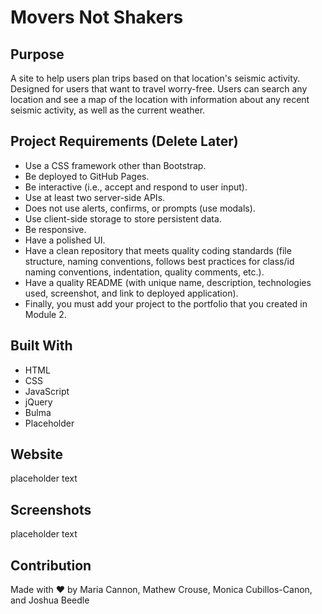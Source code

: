 # Movers Not Shakers

## Purpose
A site to help users plan trips based on that location's seismic activity. Designed for users that want to travel worry-free. Users can search any location and see a map of the location with information about any recent seismic activity, as well as the current weather.

## Project Requirements (Delete Later)
* Use a CSS framework other than Bootstrap.
* Be deployed to GitHub Pages.
* Be interactive (i.e., accept and respond to user input).
* Use at least two server-side APIs.
* Does not use alerts, confirms, or prompts (use modals).
* Use client-side storage to store persistent data.
* Be responsive.
* Have a polished UI.
* Have a clean repository that meets quality coding standards (file structure, naming conventions, follows best practices for class/id naming conventions, indentation, quality comments, etc.).
* Have a quality README (with unique name, description, technologies used, screenshot, and link to deployed application).
* Finally, you must add your project to the portfolio that you created in Module 2.

## Built With
* HTML
* CSS
* JavaScript
* jQuery
* Bulma
* Placeholder

## Website
placeholder text

## Screenshots
placeholder text

## Contribution

Made with ❤️ by Maria Cannon, Mathew Crouse, Monica Cubillos-Canon, and Joshua Beedle
